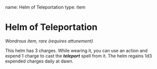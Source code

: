 name: Helm of Teleportation type: item

# Helm of Teleportation
_Wondrous item, rare (requires attunement)_

This helm has 3 charges. While wearing it, you can use an action and expend 1 charge to cast the **_teleport_** spell from it. The helm regains 1d3 expended charges daily at dawn. 